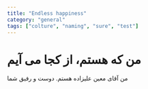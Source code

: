 ```yaml
---
title: "Endless happiness"
category: "general"
tags: ["colture", "naming", "sure", "test"]
---
```


# من که هستم، از کجا می آیم

من آقای معین علیزاده هستم. دوست و رفیق شما
